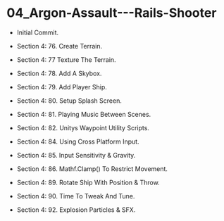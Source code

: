 # 04_Argon-Assault---Rails-Shooter

* Initial Commit.

* Section 4: 76. Create Terrain.

* Section 4: 77 Texture The Terrain.

* Section 4: 78. Add A Skybox.

* Section 4: 79. Add Player Ship.

* Section 4: 80. Setup Splash Screen.

* Section 4: 81. Playing Music Between Scenes.

* Section 4: 82. Unitys Waypoint Utility Scripts.

* Section 4: 84. Using Cross Platform Input.

* Section 4: 85. Input Sensitivity & Gravity.

* Section 4: 86. Mathf.Clamp() To Restrict Movement.

* Section 4: 89. Rotate Ship With Position & Throw.

* Section 4: 90. Time To Tweak And Tune.

* Section 4: 92. Explosion Particles & SFX.